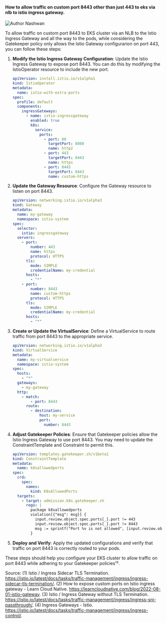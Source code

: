 #### How to allow traffic on custom port 8443 other than just 443 to eks via nlb to istio ingress gateway. 

![Author Nashwan](https://img.shields.io/badge/Author-Nashwan%20Mustafa-orange.svg?style=flat-square)

To allow traffic on custom port 8443 to EKS cluster via an NLB to the Istio Ingress Gateway and all the way to the pods, while considering the Gatekeeper policy only allows the Istio Gateway configurarion on port 443, you can follow these steps:

1. **Modify the Istio Ingress Gateway Configuration**:
   Update the Istio Ingress Gateway to expose port 8443. You can do this by modifying the IstioOperator resource to include the new port.

   ```yaml
   apiVersion: install.istio.io/v1alpha1
   kind: IstioOperator
   metadata:
     name: istio-with-extra-ports
   spec:
     profile: default
     components:
       ingressGateways:
         - name: istio-ingressgateway
           enabled: true
           k8s:
             service:
               ports:
                 - port: 80
                   targetPort: 8080
                   name: http2
                 - port: 443
                   targetPort: 8443
                   name: https
                 - port: 8443
                   targetPort: 8443
                   name: custom-https
   ```

2. **Update the Gateway Resource**:
   Configure the Gateway resource to listen on port 8443.

   ```yaml
   apiVersion: networking.istio.io/v1alpha3
   kind: Gateway
   metadata:
     name: my-gateway
     namespace: istio-system
   spec:
     selector:
       istio: ingressgateway
     servers:
       - port:
           number: 443
           name: https
           protocol: HTTPS
         tls:
           mode: SIMPLE
           credentialName: my-credential
         hosts:
           - "*"
       - port:
           number: 8443
           name: custom-https
           protocol: HTTPS
         tls:
           mode: SIMPLE
           credentialName: my-credential
         hosts:
           - "*"
   ```

3. **Create or Update the VirtualService**:
   Define a VirtualService to route traffic from port 8443 to the appropriate service.

   ```yaml
   apiVersion: networking.istio.io/v1alpha3
   kind: VirtualService
   metadata:
     name: my-virtualservice
     namespace: istio-system
   spec:
     hosts:
       - "*"
     gateways:
       - my-gateway
     http:
       - match:
           - port: 8443
         route:
           - destination:
               host: my-service
               port:
                 number: 8443
   ```

4. **Adjust Gatekeeper Policies**:
   Ensure that Gatekeeper policies allow the Istio Ingress Gateway to use port 8443. You may need to update the ConstraintTemplate and Constraint to permit this.

   ```yaml
   apiVersion: templates.gatekeeper.sh/v1beta1
   kind: ConstraintTemplate
   metadata:
     name: k8sallowedports
   spec:
     crd:
       spec:
         names:
           kind: K8sAllowedPorts
     targets:
       - target: admission.k8s.gatekeeper.sh
         rego: |
           package k8sallowedports
           violation[{"msg": msg}] {
             input.review.object.spec.ports[_].port != 443
             input.review.object.spec.ports[_].port != 8443
             msg := sprintf("Port %v is not allowed", [input.review.object.spec.ports[_].port])
           }
   ```

5. **Deploy and Verify**:
   Apply the updated configurations and verify that traffic on port 8443 is correctly routed to your pods.

These steps should help you configure your EKS cluster to allow traffic on port 8443 while adhering to your Gatekeeper policies¹².


Source: 
(1) Istio / Ingress Sidecar TLS Termination. https://istio.io/latest/docs/tasks/traffic-management/ingress/ingress-sidecar-tls-termination/.
(2) How to expose custom ports on Istio ingress gateway - Learn Cloud Native. https://learncloudnative.com/blog/2022-08-01-istio-gateway.
(3) Istio / Ingress Gateway without TLS Termination. https://istio.io/latest/docs/tasks/traffic-management/ingress/ingress-sni-passthrough/.
(4) Ingress Gateways - Istio. https://istio.io/latest/docs/tasks/traffic-management/ingress/ingress-control/.